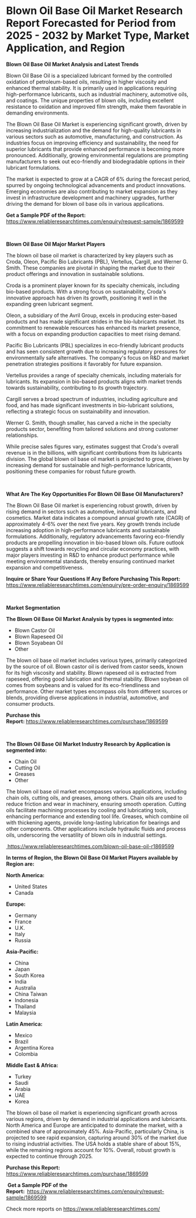 <p><h1>Blown Oil Base Oil Market Research Report Forecasted for Period from 2025 -  2032 by Market Type, Market Application, and Region</h1></p><p><strong>Blown Oil Base Oil Market Analysis and Latest Trends</strong></p>
<p><p>Blown Oil Base Oil is a specialized lubricant formed by the controlled oxidation of petroleum-based oils, resulting in higher viscosity and enhanced thermal stability. It is primarily used in applications requiring high-performance lubricants, such as industrial machinery, automotive oils, and coatings. The unique properties of blown oils, including excellent resistance to oxidation and improved film strength, make them favorable in demanding environments.</p><p>The Blown Oil Base Oil Market is experiencing significant growth, driven by increasing industrialization and the demand for high-quality lubricants in various sectors such as automotive, manufacturing, and construction. As industries focus on improving efficiency and sustainability, the need for superior lubricants that provide enhanced performance is becoming more pronounced. Additionally, growing environmental regulations are prompting manufacturers to seek out eco-friendly and biodegradable options in their lubricant formulations.</p><p>The market is expected to grow at a CAGR of 6% during the forecast period, spurred by ongoing technological advancements and product innovations. Emerging economies are also contributing to market expansion as they invest in infrastructure development and machinery upgrades, further driving the demand for blown oil base oils in various applications.</p></p>
<p><strong>Get a Sample PDF of the Report:&nbsp;</strong> <a href="https://www.reliableresearchtimes.com/enquiry/request-sample/1869599?utm_campaign=3005&utm_medium=2&utm_source=Github&utm_content=ia&utm_term=03042025&utm_id=blown-oil-base-oil">https://www.reliableresearchtimes.com/enquiry/request-sample/1869599</a></p>
<p>&nbsp;</p>
<p><strong>Blown Oil Base Oil Major Market Players</strong></p>
<p><p>The blown oil base oil market is characterized by key players such as Croda, Oleon, Pacific Bio Lubricants (PBL), Vertellus, Cargill, and Werner G. Smith. These companies are pivotal in shaping the market due to their product offerings and innovation in sustainable solutions.</p><p>Croda is a prominent player known for its specialty chemicals, including bio-based products. With a strong focus on sustainability, Croda's innovative approach has driven its growth, positioning it well in the expanding green lubricant segment.</p><p>Oleon, a subsidiary of the Avril Group, excels in producing ester-based products and has made significant strides in the bio-lubricants market. Its commitment to renewable resources has enhanced its market presence, with a focus on expanding production capacities to meet rising demand.</p><p>Pacific Bio Lubricants (PBL) specializes in eco-friendly lubricant products and has seen consistent growth due to increasing regulatory pressures for environmentally safe alternatives. The company's focus on R&D and market penetration strategies positions it favorably for future expansion.</p><p>Vertellus provides a range of specialty chemicals, including materials for lubricants. Its expansion in bio-based products aligns with market trends towards sustainability, contributing to its growth trajectory.</p><p>Cargill serves a broad spectrum of industries, including agriculture and food, and has made significant investments in bio-lubricant solutions, reflecting a strategic focus on sustainability and innovation. </p><p>Werner G. Smith, though smaller, has carved a niche in the specialty products sector, benefiting from tailored solutions and strong customer relationships.</p><p>While precise sales figures vary, estimates suggest that Croda's overall revenue is in the billions, with significant contributions from its lubricants division. The global blown oil base oil market is projected to grow, driven by increasing demand for sustainable and high-performance lubricants, positioning these companies for robust future growth.</p></p>
<p>&nbsp;</p>
<p><strong>What Are The Key Opportunities For Blown Oil Base Oil Manufacturers?</strong></p>
<p><p>The Blown Oil Base Oil market is experiencing robust growth, driven by rising demand in sectors such as automotive, industrial lubricants, and cosmetics. Market data indicates a compound annual growth rate (CAGR) of approximately 4-6% over the next five years. Key growth trends include increasing adoption in high-performance lubricants and sustainable formulations. Additionally, regulatory advancements favoring eco-friendly products are propelling innovation in bio-based blown oils. Future outlook suggests a shift towards recycling and circular economy practices, with major players investing in R&D to enhance product performance while meeting environmental standards, thereby ensuring continued market expansion and competitiveness.</p></p>
<p><strong>Inquire or Share Your Questions If Any Before Purchasing This Report:</strong> <a href="https://www.reliableresearchtimes.com/enquiry/pre-order-enquiry/1869599?utm_campaign=3005&utm_medium=2&utm_source=Github&utm_content=ia&utm_term=03042025&utm_id=blown-oil-base-oil">https://www.reliableresearchtimes.com/enquiry/pre-order-enquiry/1869599</a></p>
<p>&nbsp;</p>
<p><strong>Market Segmentation</strong></p>
<p><strong>The Blown Oil Base Oil Market Analysis by types is segmented into:</strong></p>
<p><ul><li>Blown Castor Oil</li><li>Blown Rapeseed Oil</li><li>Blown Soyabean Oil</li><li>Other</li></ul></p>
<p><p>The blown oil base oil market includes various types, primarily categorized by the source of oil. Blown castor oil is derived from castor seeds, known for its high viscosity and stability. Blown rapeseed oil is extracted from rapeseed, offering good lubrication and thermal stability. Blown soybean oil comes from soybeans and is valued for its eco-friendliness and performance. Other market types encompass oils from different sources or blends, providing diverse applications in industrial, automotive, and consumer products.</p></p>
<p><strong>Purchase this Report:&nbsp;</strong><a href="https://www.reliableresearchtimes.com/purchase/1869599?utm_campaign=3005&utm_medium=2&utm_source=Github&utm_content=ia&utm_term=03042025&utm_id=blown-oil-base-oil">https://www.reliableresearchtimes.com/purchase/1869599</a></p>
<p>&nbsp;</p>
<p><strong>The Blown Oil Base Oil Market Industry Research by Application is segmented into:</strong></p>
<p><ul><li>Chain Oil</li><li>Cutting Oil</li><li>Greases</li><li>Other</li></ul></p>
<p><p>The blown oil base oil market encompasses various applications, including chain oils, cutting oils, and greases, among others. Chain oils are used to reduce friction and wear in machinery, ensuring smooth operation. Cutting oils facilitate machining processes by cooling and lubricating tools, enhancing performance and extending tool life. Greases, which combine oil with thickening agents, provide long-lasting lubrication for bearings and other components. Other applications include hydraulic fluids and process oils, underscoring the versatility of blown oils in industrial settings.</p></p>
<p><a href="https://www.reliableresearchtimes.com/blown-oil-base-oil-r1869599?utm_campaign=3005&utm_medium=2&utm_source=Github&utm_content=ia&utm_term=03042025&utm_id=blown-oil-base-oil">&nbsp;https://www.reliableresearchtimes.com/blown-oil-base-oil-r1869599</a></p>
<p><strong>In terms of Region, the Blown Oil Base Oil Market Players available by Region are:</strong></p>
<p>
    <p> <strong> North America: </strong>
        <ul>
            <li>United States</li>
            <li>Canada</li>
        </ul>
        </p> 
    <p> <strong> Europe: </strong>
        <ul>
            <li>Germany</li>
            <li>France</li>
            <li>U.K.</li>
            <li>Italy</li>
            <li>Russia</li>
        </ul>
        </p> 
    <p> <strong> Asia-Pacific: </strong>
        <ul>
            <li>China</li>
            <li>Japan</li>
            <li>South Korea</li>
            <li>India</li>
            <li>Australia</li>
            <li>China Taiwan</li>
            <li>Indonesia</li>
            <li>Thailand</li>
            <li>Malaysia</li>
        </ul>
        </p> 
    <p> <strong> Latin America: </strong>
        <ul>
            <li>Mexico</li>
            <li>Brazil</li>
            <li>Argentina Korea</li>
            <li>Colombia</li>
        </ul>
        </p> 
    <p> <strong> Middle East & Africa: </strong>
        <ul>
            <li>Turkey</li>
            <li>Saudi</li>
            <li>Arabia</li>
            <li>UAE</li>
            <li>Korea</li>
        </ul>
    </p>
    </p>
<p><p>The blown oil base oil market is experiencing significant growth across various regions, driven by demand in industrial applications and lubricants. North America and Europe are anticipated to dominate the market, with a combined share of approximately 45%. Asia-Pacific, particularly China, is projected to see rapid expansion, capturing around 30% of the market due to rising industrial activities. The USA holds a stable share of about 15%, while the remaining regions account for 10%. Overall, robust growth is expected to continue through 2025.</p></p>
<p><strong>Purchase this Report: </strong><a href="https://www.reliableresearchtimes.com/purchase/1869599?utm_campaign=3005&utm_medium=2&utm_source=Github&utm_content=ia&utm_term=03042025&utm_id=blown-oil-base-oil">https://www.reliableresearchtimes.com/purchase/1869599</a></p>
<p>&nbsp;<strong>Get a Sample PDF of the Report:&nbsp;&nbsp;</strong><a href="https://www.reliableresearchtimes.com/enquiry/request-sample/1869599?utm_campaign=3005&utm_medium=2&utm_source=Github&utm_content=ia&utm_term=03042025&utm_id=blown-oil-base-oil">https://www.reliableresearchtimes.com/enquiry/request-sample/1869599</a></p>
<p><strong></strong></p>
<p>Check more reports on <a href="https://www.reliableresearchtimes.com/?utm_campaign=3005&utm_medium=2&utm_source=Github&utm_content=ia&utm_term=03042025&utm_id=blown-oil-base-oil">https://www.reliableresearchtimes.com/</a></p>